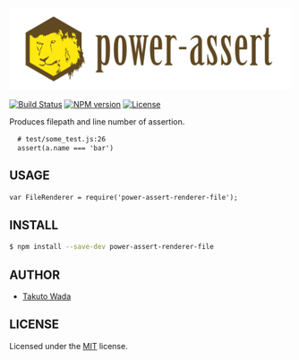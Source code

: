 [![power-assert][power-assert-banner]][power-assert-url]

[![Build Status][travis-image]][travis-url]
[![NPM version][npm-image]][npm-url]
[![License][license-image]][license-url]


Produces filepath and line number of assertion.

```
  # test/some_test.js:26
  assert(a.name === 'bar')
```


USAGE
---------------------------------------

`var FileRenderer = require('power-assert-renderer-file');`



INSTALL
---------------------------------------

```sh
$ npm install --save-dev power-assert-renderer-file
```


AUTHOR
---------------------------------------
* [Takuto Wada](https://github.com/twada)


LICENSE
---------------------------------------
Licensed under the [MIT](https://github.com/twada/power-assert-runtime/blob/master/LICENSE) license.


[power-assert-url]: https://github.com/power-assert-js/power-assert
[power-assert-banner]: https://raw.githubusercontent.com/power-assert-js/power-assert-js-logo/master/banner/banner-official-fullcolor.png

[travis-url]: https://travis-ci.org/twada/power-assert-runtime
[travis-image]: https://secure.travis-ci.org/twada/power-assert-runtime.svg?branch=master

[npm-url]: https://npmjs.org/package/power-assert-renderer-file
[npm-image]: https://badge.fury.io/js/power-assert-renderer-file.svg

[license-url]: https://github.com/twada/power-assert-runtime/blob/master/LICENSE
[license-image]: https://img.shields.io/badge/license-MIT-brightgreen.svg
